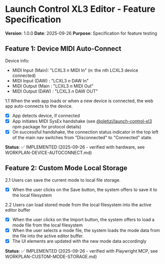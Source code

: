 # Launch Control XL3 Editor - Feature Specification

**Version**: 1.0.0
**Date**: 2025-09-26
**Purpose**: Specification for feature testing

## Feature 1: Device MIDI Auto-Connect

Device info:
- MIDI Input  (Main): "LCXL3 _n_ MIDI In" (_n_: the nth LCXL3 device connected)
- MIDI Input  (DAW) : "LCXL3 _n_ DAW In"
- MIDI Output (Main : "LCXL3 _n_ MIDI Out"
- MIDI Output (DAW) : "LCXL3 _n_ DAW OUT"

1.1 When the web app loads or when a new device is connected, the web app auto-connects to the device.
- [x] App detects device, if connected
- [x] App initiates MIDI SysEx handshake (see [@oletizi/launch-control-xl3](https://www.npmjs.com/package/@oletizi/launch-control-xl3) npm package for protocol details)
- [x] On successful handshake, the connection status indicator in the top left of the main nav switches from "Disconnected" to "Connected" state.

**Status**: ✅ IMPLEMENTED (2025-09-26 - verified with hardware, see WORKPLAN-DEVICE-AUTOCONNECT.md)

## Feature 2: Custom Mode Local Storage

2.1 Users can save the current mode to local file storage.
- [x] When the user clicks on the Save button, the system offers to save it to the local filesystem

2.2 Users can load stored mode from the local filesystem into the active editor buffer
- [x] When the user clicks on the Import button, the system offers to load a mode file from the local filesystem
- [x] When the user selects a mode file, the system loads the mode data from the file into the active editor buffer.
- [x] The UI elements are updated with the new mode data accordingly

**Status**: ✅ IMPLEMENTED (2025-09-26 - verified with Playwright MCP, see WORKPLAN-CUSTOM-MODE-STORAGE.md)